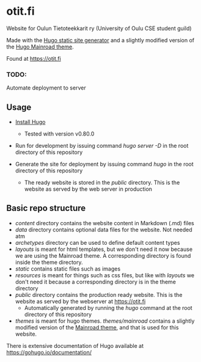 # otit.fi

Website for Oulun Tietoteekkarit ry (University of Oulu CSE student guild)

Made with the [Hugo static site generator](https://gohugo.io/) and a slightly modified version of the [Hugo Mainroad theme](https://themes.gohugo.io/mainroad/).

Found at https://otit.fi

### TODO:

Automate deployment to server

## Usage

- [Install Hugo](https://gohugo.io/getting-started/installing/)
  - Tested with version v0.80.0

- Run for development by issuing command *hugo server -D* in the root directory of this repository

- Generate the site for deployment by issuing command *hugo* in the root directory of this repository
  - The ready website is stored in the *public* directory. This is the website as served by the web server in production

## Basic repo structure
- *content* directory contains the website content in Markdown (.md) files
- *data* directory contains optional data files for the website. Not needed atm
- *archetypes* directory can be used to define default content types
- *layouts* is meant for html templates, but we don't need it now because we are using the Mainroad theme. A corresponding directory is found inside the theme directory.
- *static* contains static files such as images
- *resources* is meant for things such as css files, but like with *layouts* we don't need it because a corresponding directory is in the theme directory
- *public* directory contains the production ready website. This is the website as served by the webserver at https://otit.fi
  - Automatically generated by running the *hugo* command at the root directory of this repository
- *themes* is meant for hugo themes. *themes/mainroad* contains a slightly modified version of the [Mainroad theme](https://themes.gohugo.io/mainroad/), and that is used for this website.


There is extensive documentation of Hugo available at https://gohugo.io/documentation/
